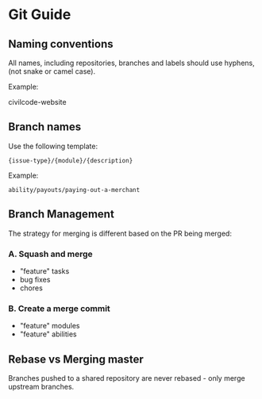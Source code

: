 # Git Guide

## Naming conventions

All names, including repositories, branches and labels should use hyphens, \(not snake or camel case\).

Example:

civilcode-website

## Branch names

Use the following template:

```text
{issue-type}/{module}/{description}
```

Example:

```text
ability/payouts/paying-out-a-merchant
```

## Branch Management

The strategy for merging is different based on the PR being merged:

### A. Squash and merge

* "feature" tasks
* bug fixes
* chores

### B. Create a merge commit

* "feature" modules
* "feature" abilities

## Rebase vs Merging master

Branches pushed to a shared repository are never rebased - only merge upstream branches.

